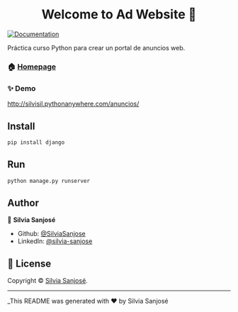 <h1 align="center">Welcome to Ad Website 👋</h1>
<p>
  <a href="https://github.com/SilviaSanjose/SilviaSanjosehub.io.git#readme" target="_blank">
    <img alt="Documentation" src="https://img.shields.io/badge/django-3.0.6-green.svg" />
  </a>
</p>

Práctica curso Python para crear un portal de anuncios web.

### 🏠 [Homepage](https://github.com/SilviaSanjose/SilviaSanjose.github.io#readme)

### ✨ Demo

http://silvisil.pythonanywhere.com/anuncios/

## Install

```sh
pip install django
```

## Run

```sh
python manage.py runserver
```

## Author

👤 **Silvia Sanjosé**

- Github: [@SilviaSanjose](https://github.com/SilviaSanjose)
- LinkedIn: [@silvia-sanjose](https://linkedin.com/in/silvia-sanjose)

## 📝 License

Copyright © [Silvia Sanjosé](https://github.com/SilviaSanjose).<br />

---

\_This README was generated with ❤️ by Silvia Sanjosé
